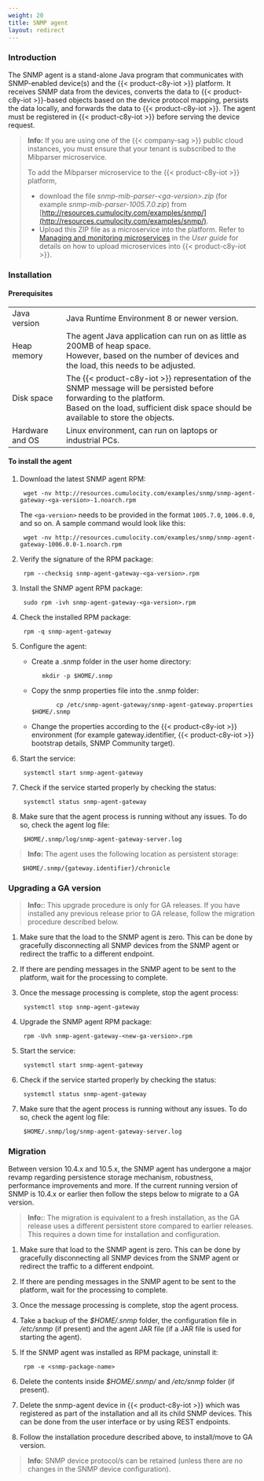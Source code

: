 ```yaml
---
weight: 20
title: SNMP agent
layout: redirect
---
```


### Introduction

The SNMP agent is a stand-alone Java program that communicates with SNMP-enabled device(s) and the {{< product-c8y-iot >}} platform. It receives SNMP data from the devices, converts the data to {{< product-c8y-iot >}}-based objects based on the device protocol mapping, persists the data locally, and forwards the data to {{< product-c8y-iot >}}. The agent must be registered in {{< product-c8y-iot >}} before serving the device request.

>**Info:** If you are using one of the {{< company-sag >}} public cloud instances, you must ensure that your tenant is subscribed to the Mibparser microservice.
>
>To add the Mibparser microservice to the {{< product-c8y-iot >}} platform,
>
>* download the file *snmp-mib-parser-&lt;ga-version&gt;.zip* (for example *snmp-mib-parser-1005.7.0.zip*) from [http://resources.cumulocity.com/examples/snmp/](http://resources.cumulocity.com/examples/snmp/).
>* Upload this ZIP file as a microservice into the platform. Refer to [Managing and monitoring microservices](/users-guide/administration/#managing-microservices) in the *User guide* for details on how to upload microservices into {{< product-c8y-iot >}}.

### Installation

#### Prerequisites

|               |              |
| ------------- |:-------------|
| Java version  | Java Runtime Environment 8 or newer version.|
| Heap memory   | The agent Java application can run on as little as 200MB of heap space. <br>However, based on the number of devices and the load, this needs to be adjusted.   |
| Disk space    | The {{< product-c8y-iot >}} representation of the SNMP message will be persisted before forwarding to the platform. <br>Based on the load, sufficient disk space should be available to store the objects.     |
| Hardware and OS    | Linux environment, can run on laptops or industrial PCs.     |

#### To install the agent

1. Download the latest SNMP agent RPM:

		wget -nv http://resources.cumulocity.com/examples/snmp/snmp-agent-gateway-<ga-version>-1.noarch.rpm

	The `<ga-version>` needs to be provided in the format `1005.7.0`, `1006.0.0`, and so on. A sample command would look like this:

 		wget -nv http://resources.cumulocity.com/examples/snmp/snmp-agent-gateway-1006.0.0-1.noarch.rpm

2. Verify the signature of the RPM package:

		rpm --checksig snmp-agent-gateway-<ga-version>.rpm

3. Install the SNMP agent RPM package:

		sudo rpm -ivh snmp-agent-gateway-<ga-version>.rpm

4. Check the installed RPM package:

		rpm -q snmp-agent-gateway

5. Configure the agent:
   * Create a .snmp folder in the user home directory:

   			mkdir -p $HOME/.snmp

   * Copy the snmp properties file into the .snmp folder:

   				cp /etc/snmp-agent-gateway/snmp-agent-gateway.properties $HOME/.snmp

   * Change the properties according to the {{< product-c8y-iot >}} environment (for example gateway.identifier, {{< product-c8y-iot >}} bootstrap details, SNMP Community target).

6. Start the service:

		systemctl start snmp-agent-gateway

7. Check if the service started properly by checking the status:

		systemctl status snmp-agent-gateway

8. Make sure that the agent process is running without any issues. To do so, check the agent log file:

		$HOME/.snmp/log/snmp-agent-gateway-server.log

> **Info:** The agent uses the following location as persistent storage:

		$HOME/.snmp/{gateway.identifier}/chronicle


### Upgrading a GA version

> **Info:**: This upgrade procedure is only for GA releases. If you have installed any previous release prior to GA release, follow the migration procedure described below.

1. Make sure that the load to the SNMP agent is zero. This can be done by gracefully disconnecting all SNMP devices from the SNMP agent or redirect the traffic to a different endpoint.
2. If there are pending messages in the SNMP agent to be sent to the platform, wait for the processing to complete.
3. Once the message processing is complete, stop the agent process:

		systemctl stop snmp-agent-gateway

4. Upgrade the SNMP agent RPM package:

		rpm -Uvh snmp-agent-gateway-<new-ga-version>.rpm

5. Start the service:

		systemctl start snmp-agent-gateway

6. Check if the service started properly by checking the status:

		systemctl status snmp-agent-gateway

7. Make sure that the agent process is running without any issues. To do so, check the agent log file:

		$HOME/.snmp/log/snmp-agent-gateway-server.log


### Migration

Between version 10.4.x and 10.5.x, the SNMP agent has undergone a major revamp regarding persistence storage mechanism, robustness, performance improvements and more. If the current running version of SNMP is 10.4.x or earlier then follow the steps below to migrate to a GA version.

> **Info:**: The migration is equivalent to a fresh installation, as the GA release uses a different persistent store compared to earlier releases. This requires a down time for installation and configuration.

1. Make sure that load to the SNMP agent is zero. This can be done by gracefully disconnecting all SNMP devices from the SNMP agent or redirect the traffic to a different endpoint.
2. If there are pending messages in the SNMP agent to be sent to the platform, wait for the processing to complete.
3. Once the message processing is complete, stop the agent process.
4. Take a backup of the *$HOME/.snmp* folder, the configuration file in */etc/snmp* (if present) and the agent JAR file (if a JAR file is used for starting the agent).
5. If the SNMP agent was installed as RPM package, uninstall it:

		rpm -e <snmp-package-name>

6. Delete the contents inside *$HOME/.snmp/* and */etc/snmp* folder (if present).
7. Delete the snmp-agent device in {{< product-c8y-iot >}} which was registered as part of the installation and all its child SNMP devices. This can be done from the user interface or by using REST endpoints.
8. Follow the installation procedure described above, to install/move to GA version.

> **Info:** SNMP device protocol/s can be retained (unless there are no changes in the SNMP device configuration).
